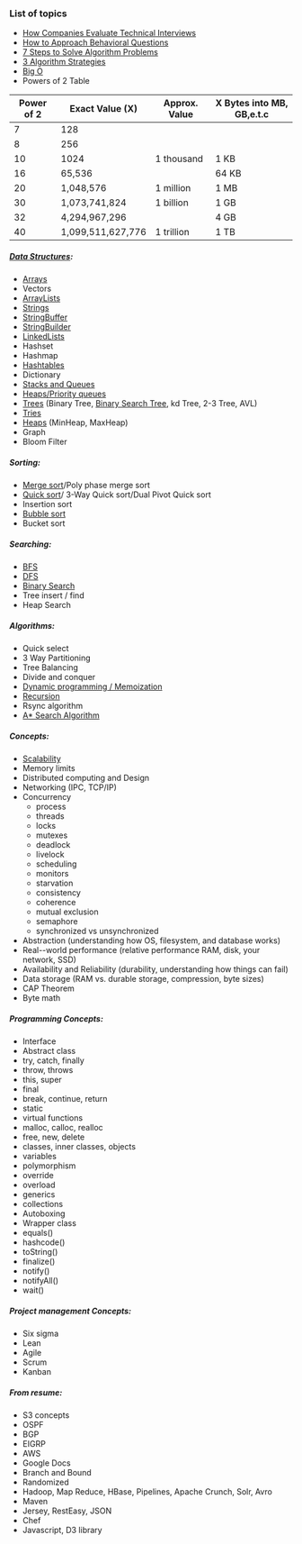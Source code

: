 ### List of topics
- [How Companies Evaluate Technical Interviews](https://www.youtube.com/watch?v=jxAWQN5t6wg)
- [How to Approach Behavioral Questions](https://www.youtube.com/watch?v=tZxNNKqxXnw)
- [7 Steps to Solve Algorithm Problems](https://www.youtube.com/watch?v=GKgAVjJxh9w)
- [3 Algorithm Strategies](https://www.youtube.com/watch?v=84UYVCluClQ)
- [Big O](https://www.youtube.com/watch?v=v4cd1O4zkGw)
- Powers of 2 Table

Power of 2  | Exact Value (X)   | Approx. Value | X Bytes into MB, GB,e.t.c
------------| ------------------| --------------| ------------------------
7  | 128 | |
8  | 256 | |
10 | 1024 | 1 thousand | 1 KB
16 | 65,536 | | 64 KB
20 | 1,048,576 | 1 million | 1 MB
30 | 1,073,741,824 | 1 billion | 1 GB
32 | 4,294,967,296 | | 4 GB
40 | 1,099,511,627,776 | 1 trillion | 1 TB

##### [Data Structures](https://www.coursera.org/learn/data-structures/home):
- [Arrays](https://www.youtube.com/watch?v=NLAzwv4D5iI)
- Vectors
- [ArrayLists](https://www.youtube.com/watch?v=NLAzwv4D5iI)
- [Strings](https://www.youtube.com/watch?v=gbxodBVkElQ)
- [StringBuffer](https://www.youtube.com/watch?v=gbxodBVkElQ)
- [StringBuilder](https://www.youtube.com/watch?v=gbxodBVkElQ)
- [LinkedLists](https://www.youtube.com/watch?v=njTh_OwMljA)
- Hashset
- Hashmap
- [Hashtables](https://www.youtube.com/watch?v=shs0KM3wKv8)
- Dictionary
- [Stacks and Queues](https://www.youtube.com/watch?v=wjI1WNcIntg)
- [Heaps/Priority queues](https://www.youtube.com/watch?v=t0Cq6tVNRBA)
- [Trees](https://www.youtube.com/watch?v=oSWTXtMglKE) (Binary Tree, [Binary Search Tree](https://www.youtube.com/watch?v=i_Q0v_Ct5lY), kd Tree, 2-3 Tree, AVL)
- [Tries](https://www.youtube.com/watch?v=zIjfhVPRZCg)
- [Heaps](https://www.youtube.com/watch?v=t0Cq6tVNRBA) (MinHeap, MaxHeap)
- Graph
- Bloom Filter

##### Sorting:
- [Merge sort](https://www.youtube.com/watch?v=KF2j-9iSf4Q)/Poly phase merge sort
- [Quick sort](https://www.youtube.com/watch?v=SLauY6PpjW4)/ 3-Way Quick sort/Dual Pivot Quick sort
- Insertion sort
- [Bubble sort](https://www.youtube.com/watch?v=6Gv8vg0kcHc)
- Bucket sort

##### Searching:
- [BFS](https://www.youtube.com/watch?v=zaBhtODEL0w)
- [DFS](https://www.youtube.com/watch?v=zaBhtODEL0w)
- [Binary Search](https://www.youtube.com/watch?v=P3YID7liBug)
- Tree insert / find
- Heap Search

##### Algorithms:
- Quick select
- 3 Way Partitioning
- Tree Balancing
- Divide and conquer
- [Dynamic programming / Memoization](https://www.youtube.com/watch?v=P8Xa2BitN3I)
- [Recursion](http://www.programcreek.com/2012/10/iteration-vs-recursion-in-java/)
- Rsync algorithm
- [A* Search Algorithm](http://www.geeksforgeeks.org/a-search-algorithm/)

##### Concepts:
- [Scalability](http://www.lecloud.net/post/7295452622/scalability-for-dummies-part-1-clones)
- Memory limits
- Distributed computing and Design
- Networking (IPC, TCP/IP)
- Concurrency
  - process
  - threads
  - locks
  - mutexes
  - deadlock
  - livelock
  - scheduling
  - monitors
  - starvation
  - consistency
  - coherence
  - mutual exclusion
  - semaphore
  - synchronized vs unsynchronized
- Abstraction (understanding how OS, filesystem, and database works)
- Real--world performance (relative performance RAM, disk, your network, SSD)
- Availability and Reliability (durability, understanding how things can fail)
- Data storage (RAM vs. durable storage, compression, byte sizes)
- CAP Theorem
- Byte math

##### Programming Concepts:
- Interface
- Abstract class
- try, catch, finally
- throw, throws
- this, super
- final
- break, continue, return
- static
- virtual functions
- malloc, calloc, realloc
- free, new, delete
- classes, inner classes, objects
- variables
- polymorphism
- override
- overload
- generics
- collections
- Autoboxing
- Wrapper class
- equals()
- hashcode()
- toString()
- finalize()
- notify()
- notifyAll()
- wait()

##### Project management Concepts:
- Six sigma
- Lean
- Agile
- Scrum
- Kanban

##### From resume:
- S3 concepts
- OSPF
- BGP
- EIGRP
- AWS
- Google Docs
- Branch and Bound
- Randomized
- Hadoop, Map Reduce, HBase, Pipelines, Apache Crunch, Solr, Avro
- Maven
- Jersey, RestEasy, JSON
- Chef
- Javascript, D3 library

